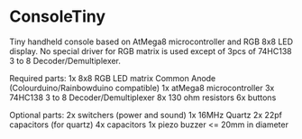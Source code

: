 ConsoleTiny
========

Tiny handheld console based on AtMega8 microcontroller and RGB 8x8 LED display. 
No special driver for RGB matrix is used except of 3pcs of 74HC138 3 to 8 Decoder/Demultiplexer.

Required parts:
1x 8x8 RGB LED matrix Common Anode (Colourduino/Rainbowduino compatible)
1x atMega8 microcontroller
3x 74HC138 3 to 8 Decoder/Demultiplexer
8x 130 ohm resistors
6x buttons

Optional parts:
2x switchers (power and sound)
1x 16MHz Quartz
2x 22pf capacitors (for quartz)
4x capacitors
1x piezo buzzer <= 20mm in diameter

